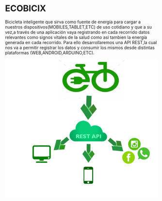 # ECOBICIX

Bicicleta inteligente que sirva como fuente de energía para cargar a nuestros dispositivos(MOBILES,TABLET,ETC) de uso cotidiano y que a su vez,a través de una aplicación vaya registrando en cada recorrido datos relevantes como signos vitales de la salud como asi tambien  la energía generada en cada recorrido. Para ello desarrollaremos una API REST,la cual nos va a permitir registrar los datos y consumir los mismos desde distintas plataformas (WEB,ANDROID,ARDUINO,ETC).

<p align="center">
  <img src="api.png">
</p>
